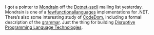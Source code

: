 I got a pointer to [Mondrain](http://www.mondrian-script.org/) off the
[Dotnet-sscli](https://mailserver.di.unipi.it/mailman/listinfo/dotnet-sscli)
mailing list yesterday. Mondrain is one of a
[few](http://research.microsoft.com/projects/sml.net/)[functional](http://www.mondrian-script.org/mondrian/doc/haskell.html)[languages](http://research.microsoft.com/projects/ilx/fsharp.htm)
implementations for .NET. There’s also some interesting study of
[CodeDom](http://www.mondrian-script.org/codedom/index.html), including
a formal description of the
[grammar](http://www.mondrian-script.org/codedom/CodeDom%20Grammar.html).
Just the thing for building [Disruptive Programming Language
Technologies](http://devhawk.net/2003/01/17/disruptive-programming-language-technologies/).
